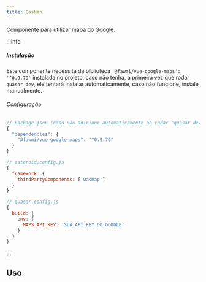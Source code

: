 ```yaml
---
title: QasMap
---
```


Componente para utilizar mapa do Google.

:::info
##### Instalação

Este componente necessita da biblioteca `'@fawmi/vue-google-maps': '^0.9.79'` instalada no projeto, caso não tenha, a primeira vez que rodar `quasar dev`, ele tentará instalar automaticamente, caso não funcione, instale manualmente.

###### Configuração

```js
// package.json (caso não adicione automaticamente ao rodar "quasar dev")
{
  "dependencies": {
    "@fawmi/vue-google-maps": "^0.9.79"
  }
}

// asteroid.config.js
{
  framework: {
    thirdPartyComponents: ['QasMap']
  }
}

// quasar.config.js
{
  build: {
    env: {
      MAPS_API_KEY: 'SUA_API_KEY_DO_GOOGLE'
    }
  }
}
```
:::

<doc-api file="map/QasMap" name="QasMap" />

## Uso

<doc-example file="QasMap/Basic" title="Básico" />
